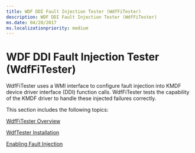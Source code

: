 ```yaml
---
title: WDF DDI Fault Injection Tester (WdfFiTester)
description: WDF DDI Fault Injection Tester (WdfFiTester)
ms.date: 04/20/2017
ms.localizationpriority: medium
---
```


# WDF DDI Fault Injection Tester (WdfFiTester)


WdfFiTester uses a WMI interface to configure fault injection into KMDF device driver interface (DDI) function calls. WdfFiTester tests the capability of the KMDF driver to handle these injected failures correctly.

This section includes the following topics:

[WdfFiTester Overview](wdffitester-overview.md)

[WdfTester Installation](wdftester-installation.md)

[Enabling Fault Injection](enabling-fault-injection.md)

 

 





